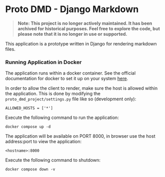 # Proto DMD - Django Markdown

> **Note: This project is no longer actively maintained. It has been archived for historical purposes. Feel free to explore the code, but please note that it is no longer in use or supported.**

This application is a prototype written in Django for rendering markdown files. 

### Running Application in Docker

The application runs within a docker container. See the official documentation for docker to set it up on your system [here](https://docs.docker.com/engine/install/ "here").

In order to allow the client to render, make sure the host is allowed within the application. This is done by modifying the `proto_dmd_project/settings.py` file like so (development only):
`````
ALLOWED_HOSTS = ['*']
`````

Execute the following command to run the application:
`````
docker compose up -d
`````

The application will be available on PORT 8000, in browser use the host address:port to view the application:
`````
<hostname>:8000
`````

Execute the following command to shutdown:
`````
docker compose down -v
`````
